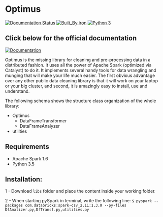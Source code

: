 # Optimus

[![Documentation Status](https://readthedocs.org/projects/optimus-ironmussa/badge/?version=latest)](http://optimus-ironmussa.readthedocs.io/en/latest/?badge=latest) [![Built_By iron](https://img.shields.io/badge/Built_By-iron-FF69A4.svg)](http://ironmussa.com) [![Python 3](https://pyup.io/repos/github/ironmussa/Optimus/python-3-shield.svg)](https://pyup.io/repos/github/ironmussa/Optimus/) 


## Click below for the official documentation

[![Documentation](https://media.readthedocs.com/corporate/img/header-logo.png)](http://optimus-ironmussa.readthedocs.io/en/latest/)

Optimus is the missing library for cleaning and pre-processing data in a distributed fashion. It uses all the power of Apache Spark (optimized via Catalyst) to do it. It implements several handy tools for data wrangling and munging that will make your life much easier. The first obvious advantage over any other public data cleaning library is that it will work on your laptop or your big cluster, and second, it is amazingly easy to install, use and understand.

The following schema shows the structure class organization of the whole library:

<ul>
  <li> Optimus
      <ul>
          <li>DataFrameTransformer</li>
          <li>DataFrameAnalyzer</li>
      </ul>
  </li>

  <li>
      utilities
  </li>
</ul>

## Requirements
* Apache Spark 1.6
* Python 3.5

## Installation:
1 - Download `libs` folder and place the content inside your working folder.

2 - When starting pySpark in terminal, write the following line:
`$ pyspark --packages com.databricks:spark-csv_2.11:1.3.0 --py-files DfAnalizer.py,DfTransf.py,utilities.py`
